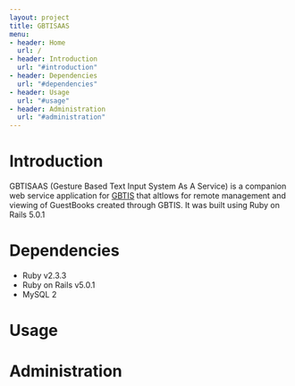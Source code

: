 ```yaml
---
layout: project
title: GBTISAAS
menu:
- header: Home
  url: /
- header: Introduction
  url: "#introduction"
- header: Dependencies
  url: "#dependencies"
- header: Usage
  url: "#usage"
- header: Administration
  url: "#administration"
---
```


# Introduction

GBTISAAS (Gesture Based Text Input System As A Service) is a companion web service application for [GBTIS](/projects/gbtis) that altlows
for remote management and viewing of GuestBooks created through GBTIS.  It was built using Ruby on Rails 5.0.1

# Dependencies

* Ruby v2.3.3
* Ruby on Rails v5.0.1
* MySQL 2

# Usage

# Administration